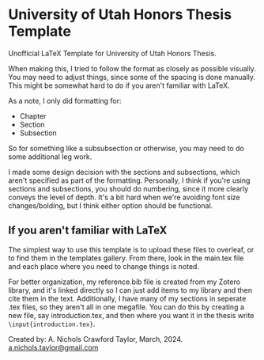 # University of Utah Honors Thesis Template
Unofficial LaTeX Template for University of Utah Honors Thesis.

When making this, I tried to follow the format as closely as possible visually. You may need to adjust things, since some of the spacing is done manually. This might be somewhat hard to do if you aren't familiar with LaTeX.

As a note, I only did formatting for:
* Chapter
* Section
* Subsection

So for something like a subsubsection or otherwise, you may need to do some additional leg work.

I made some design decision with the sections and subsections, which aren't specified as part of the formatting.
Personally, I think if you're using sections and subsections, you should do numbering, since it more clearly conveys the level of depth. It's a bit hard when we're avoiding font size changes/bolding, but I think either option should be functional.

## If you aren't familiar with LaTeX
The simplest way to use this template is to upload these files to overleaf, or to find them in the templates gallery. From there, look in the main.tex file and each place where you need to change things is noted. 

For better organization, my reference.bib file is created from my Zotero library, and it's linked directly so I can just add items to my library and then cite them in the text. Additionally, I have many of my sections in seperate .tex files, so they aren't all in one megafile. You can do this by creating a new file, say introduction.tex, and then where you want it in the thesis write `\input{introduction.tex}`. 

Created by: A. Nichols Crawford Taylor, March, 2024. a.nichols.taylor@gmail.com

